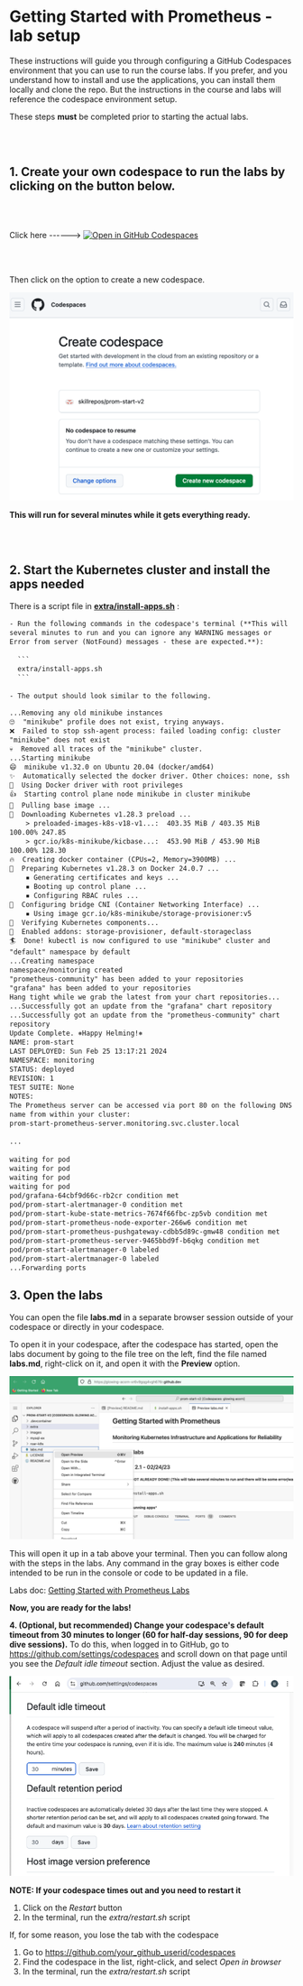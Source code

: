 # Getting Started with Prometheus - lab setup

These instructions will guide you through configuring a GitHub Codespaces environment that you can use to run the course labs. If you prefer, and you understand how to install and use the applications, you can install them locally and clone the repo. But the instructions in the course and labs will reference the codespace environment setup.

These steps **must** be completed prior to starting the actual labs.

<br/><br/>
## 1. Create your own codespace to run the labs by clicking on the button below.
<br/><br/>

Click here ------> [![Open in GitHub Codespaces](https://github.com/codespaces/badge.svg)](https://codespaces.new/skillrepos/prom-start-v2?quickstart=1)

<br/><br/>

Then click on the option to create a new codespace.

![Creating new codespace from button](./images/prom-codespace-start.png?raw=true "Creating new codespace from button")

**This will run for several minutes while it gets everything ready.**

<br/><br/>


## 2. Start the Kubernetes cluster and install the apps needed
There is a script file in [**extra/install-apps.sh**](./roar-k8s/install-apps.sh) :

    - Run the following commands in the codespace's terminal (**This will several minutes to run and you can ignore any WARNING messages or Error from server (NotFound) messages - these are expected.**):

      ```
      extra/install-apps.sh
      ```

    - The output should look similar to the following.

```console
...Removing any old minikube instances
🙄  "minikube" profile does not exist, trying anyways.
❌  Failed to stop ssh-agent process: failed loading config: cluster "minikube" does not exist
💀  Removed all traces of the "minikube" cluster.
...Starting minikube
😄  minikube v1.32.0 on Ubuntu 20.04 (docker/amd64)
✨  Automatically selected the docker driver. Other choices: none, ssh
📌  Using Docker driver with root privileges
👍  Starting control plane node minikube in cluster minikube
🚜  Pulling base image ...
💾  Downloading Kubernetes v1.28.3 preload ...
    > preloaded-images-k8s-v18-v1...:  403.35 MiB / 403.35 MiB  100.00% 247.85 
    > gcr.io/k8s-minikube/kicbase...:  453.90 MiB / 453.90 MiB  100.00% 128.30 
🔥  Creating docker container (CPUs=2, Memory=3900MB) ...
🐳  Preparing Kubernetes v1.28.3 on Docker 24.0.7 ...
    ▪ Generating certificates and keys ...
    ▪ Booting up control plane ...
    ▪ Configuring RBAC rules ...
🔗  Configuring bridge CNI (Container Networking Interface) ...
    ▪ Using image gcr.io/k8s-minikube/storage-provisioner:v5
🔎  Verifying Kubernetes components...
🌟  Enabled addons: storage-provisioner, default-storageclass
🏄  Done! kubectl is now configured to use "minikube" cluster and "default" namespace by default
...Creating namespace
namespace/monitoring created
"prometheus-community" has been added to your repositories
"grafana" has been added to your repositories
Hang tight while we grab the latest from your chart repositories...
...Successfully got an update from the "grafana" chart repository
...Successfully got an update from the "prometheus-community" chart repository
Update Complete. ⎈Happy Helming!⎈
NAME: prom-start
LAST DEPLOYED: Sun Feb 25 13:17:21 2024
NAMESPACE: monitoring
STATUS: deployed
REVISION: 1
TEST SUITE: None
NOTES:
The Prometheus server can be accessed via port 80 on the following DNS name from within your cluster:
prom-start-prometheus-server.monitoring.svc.cluster.local

...

waiting for pod
waiting for pod
waiting for pod
waiting for pod
pod/grafana-64cbf9d66c-rb2cr condition met
pod/prom-start-alertmanager-0 condition met
pod/prom-start-kube-state-metrics-7674f66fbc-zp5vb condition met
pod/prom-start-prometheus-node-exporter-266w6 condition met
pod/prom-start-prometheus-pushgateway-cdbb5d89c-gmw48 condition met
pod/prom-start-prometheus-server-9465bbd9f-b6qkg condition met
pod/prom-start-alertmanager-0 labeled
pod/prom-start-alertmanager-0 labeled
...Forwarding ports
```

## 3. Open the labs

You can open the file **labs.md** in a separate browser session outside of your codespace or directly in your codespace. 

To open it in your codespace, after the codespace has started, open the labs document by going to the file tree on the left, find the file named **labs.md**, right-click on it, and open it with the **Preview** option.

![Labs doc preview in codespace](./images/promstart58.png?raw=true "Labs doc preview in codespace")

This will open it up in a tab above your terminal. Then you can follow along with the steps in the labs. 
Any command in the gray boxes is either code intended to be run in the console or code to be updated in a file.

Labs doc: [Getting Started with Prometheus Labs](labs.md)

**Now, you are ready for the labs!**

**4. (Optional, but recommended) Change your codespace's default timeout from 30 minutes to longer (60 for half-day sessions, 90 for deep dive sessions).**
To do this, when logged in to GitHub, go to https://github.com/settings/codespaces and scroll down on that page until you see the *Default idle timeout* section. Adjust the value as desired.

![Changing codespace idle timeout value](./images/gaidd4.png?raw=true "Changing codespace idle timeout value")

**NOTE: If your codespace times out and you need to restart it**

1. Click on the *Restart* button
2. In the terminal, run the *extra/restart.sh* script

If, for some reason, you lose the tab with the codespace

1. Go to https://github.com/your_github_userid/codespaces
2. Find the codespace in the list, right-click, and select *Open in browser*
3. In the terminal, run the *extra/restart.sh* script

<br/><br/>
